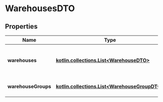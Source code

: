 
# WarehousesDTO

## Properties
| Name | Type | Description | Notes |
| ------------ | ------------- | ------------- | ------------- |
| **warehouses** | [**kotlin.collections.List&lt;WarehouseDTO&gt;**](WarehouseDTO.md) | Список складов, не входящих в группы. |  |
| **warehouseGroups** | [**kotlin.collections.List&lt;WarehouseGroupDTO&gt;**](WarehouseGroupDTO.md) | Список групп складов. |  |



